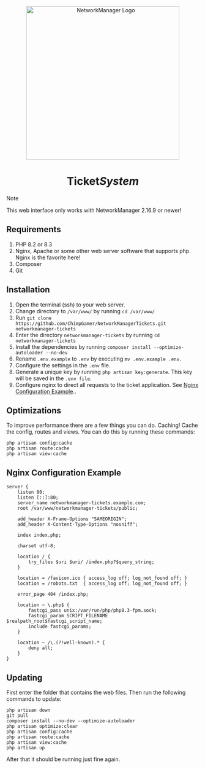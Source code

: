 <p align="center"><img src="https://imgur.com/wUhBSGv.png" width="400" alt="NetworkManager Logo"></p>

<h1 align="center">Ticket<i>System</i></h1>

> [!NOTE]  
> This web interface only works with NetworkManager 2.16.9 or newer!

## Requirements
1. PHP 8.2 or 8.3
2. Nginx, Apache or some other web server software that supports php. Nginx is the favorite here!
3. Composer
4. Git

## Installation

1. Open the terminal (ssh) to your web server.
2. Change directory to `/var/www/` by running `cd /var/www/`
3. Run `git clone https://github.com/ChimpGamer/NetworkManagerTickets.git networkmanager-tickets`
4. Enter the directory `networkmanager-tickets` by running `cd networkmanager-tickets`
5. Install the dependencies by running `composer install --optimize-autoloader --no-dev`
6. Rename `.env.example` to `.env` by executing `mv .env.example .env.`
7. Configure the settings in the `.env` file.
8. Generate a unique key by running `php artisan key:generate`. This key will be saved in the `.env file`.
9. Configure nginx to direct all requests to the ticket application. See [Nginx Configuration Example](#Nginx-Configuration-Example)..

## Optimizations
To improve performance there are a few things you can do. Caching! Cache the config, routes and views. You can do this by running these commands:
```shell
php artisan config:cache
php artisan route:cache
php artisan view:cache
```

## Nginx Configuration Example
```
server {
    listen 80;
    listen [::]:80;
    server_name networkmanager-tickets.example.com;
    root /var/www/networkmanager-tickets/public;
 
    add_header X-Frame-Options "SAMEORIGIN";
    add_header X-Content-Type-Options "nosniff";
 
    index index.php;
 
    charset utf-8;
 
    location / {
        try_files $uri $uri/ /index.php?$query_string;
    }
 
    location = /favicon.ico { access_log off; log_not_found off; }
    location = /robots.txt  { access_log off; log_not_found off; }
 
    error_page 404 /index.php;
 
    location ~ \.php$ {
        fastcgi_pass unix:/var/run/php/php8.3-fpm.sock;
        fastcgi_param SCRIPT_FILENAME $realpath_root$fastcgi_script_name;
        include fastcgi_params;
    }
 
    location ~ /\.(?!well-known).* {
        deny all;
    }
}
```

## Updating

First enter the folder that contains the web files. Then run the following commands to update:
```shell
php artisan down
git pull
composer install --no-dev --optimize-autoloader
php artisan optimize:clear
php artisan config:cache
php artisan route:cache
php artisan view:cache
php artisan up
```
After that it should be running just fine again.
